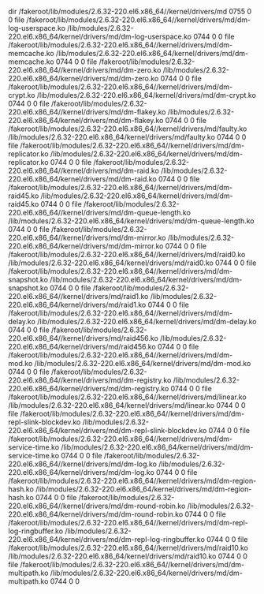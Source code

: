 dir /fakeroot/lib/modules/2.6.32-220.el6.x86_64//kernel/drivers/md 0755 0 0
file /fakeroot/lib/modules/2.6.32-220.el6.x86_64//kernel/drivers/md/dm-log-userspace.ko /lib/modules/2.6.32-220.el6.x86_64/kernel/drivers/md/dm-log-userspace.ko 0744 0 0
file /fakeroot/lib/modules/2.6.32-220.el6.x86_64//kernel/drivers/md/dm-memcache.ko /lib/modules/2.6.32-220.el6.x86_64/kernel/drivers/md/dm-memcache.ko 0744 0 0
file /fakeroot/lib/modules/2.6.32-220.el6.x86_64//kernel/drivers/md/dm-zero.ko /lib/modules/2.6.32-220.el6.x86_64/kernel/drivers/md/dm-zero.ko 0744 0 0
file /fakeroot/lib/modules/2.6.32-220.el6.x86_64//kernel/drivers/md/dm-crypt.ko /lib/modules/2.6.32-220.el6.x86_64/kernel/drivers/md/dm-crypt.ko 0744 0 0
file /fakeroot/lib/modules/2.6.32-220.el6.x86_64//kernel/drivers/md/dm-flakey.ko /lib/modules/2.6.32-220.el6.x86_64/kernel/drivers/md/dm-flakey.ko 0744 0 0
file /fakeroot/lib/modules/2.6.32-220.el6.x86_64//kernel/drivers/md/faulty.ko /lib/modules/2.6.32-220.el6.x86_64/kernel/drivers/md/faulty.ko 0744 0 0
file /fakeroot/lib/modules/2.6.32-220.el6.x86_64//kernel/drivers/md/dm-replicator.ko /lib/modules/2.6.32-220.el6.x86_64/kernel/drivers/md/dm-replicator.ko 0744 0 0
file /fakeroot/lib/modules/2.6.32-220.el6.x86_64//kernel/drivers/md/dm-raid.ko /lib/modules/2.6.32-220.el6.x86_64/kernel/drivers/md/dm-raid.ko 0744 0 0
file /fakeroot/lib/modules/2.6.32-220.el6.x86_64//kernel/drivers/md/dm-raid45.ko /lib/modules/2.6.32-220.el6.x86_64/kernel/drivers/md/dm-raid45.ko 0744 0 0
file /fakeroot/lib/modules/2.6.32-220.el6.x86_64//kernel/drivers/md/dm-queue-length.ko /lib/modules/2.6.32-220.el6.x86_64/kernel/drivers/md/dm-queue-length.ko 0744 0 0
file /fakeroot/lib/modules/2.6.32-220.el6.x86_64//kernel/drivers/md/dm-mirror.ko /lib/modules/2.6.32-220.el6.x86_64/kernel/drivers/md/dm-mirror.ko 0744 0 0
file /fakeroot/lib/modules/2.6.32-220.el6.x86_64//kernel/drivers/md/raid0.ko /lib/modules/2.6.32-220.el6.x86_64/kernel/drivers/md/raid0.ko 0744 0 0
file /fakeroot/lib/modules/2.6.32-220.el6.x86_64//kernel/drivers/md/dm-snapshot.ko /lib/modules/2.6.32-220.el6.x86_64/kernel/drivers/md/dm-snapshot.ko 0744 0 0
file /fakeroot/lib/modules/2.6.32-220.el6.x86_64//kernel/drivers/md/raid1.ko /lib/modules/2.6.32-220.el6.x86_64/kernel/drivers/md/raid1.ko 0744 0 0
file /fakeroot/lib/modules/2.6.32-220.el6.x86_64//kernel/drivers/md/dm-delay.ko /lib/modules/2.6.32-220.el6.x86_64/kernel/drivers/md/dm-delay.ko 0744 0 0
file /fakeroot/lib/modules/2.6.32-220.el6.x86_64//kernel/drivers/md/raid456.ko /lib/modules/2.6.32-220.el6.x86_64/kernel/drivers/md/raid456.ko 0744 0 0
file /fakeroot/lib/modules/2.6.32-220.el6.x86_64//kernel/drivers/md/dm-mod.ko /lib/modules/2.6.32-220.el6.x86_64/kernel/drivers/md/dm-mod.ko 0744 0 0
file /fakeroot/lib/modules/2.6.32-220.el6.x86_64//kernel/drivers/md/dm-registry.ko /lib/modules/2.6.32-220.el6.x86_64/kernel/drivers/md/dm-registry.ko 0744 0 0
file /fakeroot/lib/modules/2.6.32-220.el6.x86_64//kernel/drivers/md/linear.ko /lib/modules/2.6.32-220.el6.x86_64/kernel/drivers/md/linear.ko 0744 0 0
file /fakeroot/lib/modules/2.6.32-220.el6.x86_64//kernel/drivers/md/dm-repl-slink-blockdev.ko /lib/modules/2.6.32-220.el6.x86_64/kernel/drivers/md/dm-repl-slink-blockdev.ko 0744 0 0
file /fakeroot/lib/modules/2.6.32-220.el6.x86_64//kernel/drivers/md/dm-service-time.ko /lib/modules/2.6.32-220.el6.x86_64/kernel/drivers/md/dm-service-time.ko 0744 0 0
file /fakeroot/lib/modules/2.6.32-220.el6.x86_64//kernel/drivers/md/dm-log.ko /lib/modules/2.6.32-220.el6.x86_64/kernel/drivers/md/dm-log.ko 0744 0 0
file /fakeroot/lib/modules/2.6.32-220.el6.x86_64//kernel/drivers/md/dm-region-hash.ko /lib/modules/2.6.32-220.el6.x86_64/kernel/drivers/md/dm-region-hash.ko 0744 0 0
file /fakeroot/lib/modules/2.6.32-220.el6.x86_64//kernel/drivers/md/dm-round-robin.ko /lib/modules/2.6.32-220.el6.x86_64/kernel/drivers/md/dm-round-robin.ko 0744 0 0
file /fakeroot/lib/modules/2.6.32-220.el6.x86_64//kernel/drivers/md/dm-repl-log-ringbuffer.ko /lib/modules/2.6.32-220.el6.x86_64/kernel/drivers/md/dm-repl-log-ringbuffer.ko 0744 0 0
file /fakeroot/lib/modules/2.6.32-220.el6.x86_64//kernel/drivers/md/raid10.ko /lib/modules/2.6.32-220.el6.x86_64/kernel/drivers/md/raid10.ko 0744 0 0
file /fakeroot/lib/modules/2.6.32-220.el6.x86_64//kernel/drivers/md/dm-multipath.ko /lib/modules/2.6.32-220.el6.x86_64/kernel/drivers/md/dm-multipath.ko 0744 0 0

